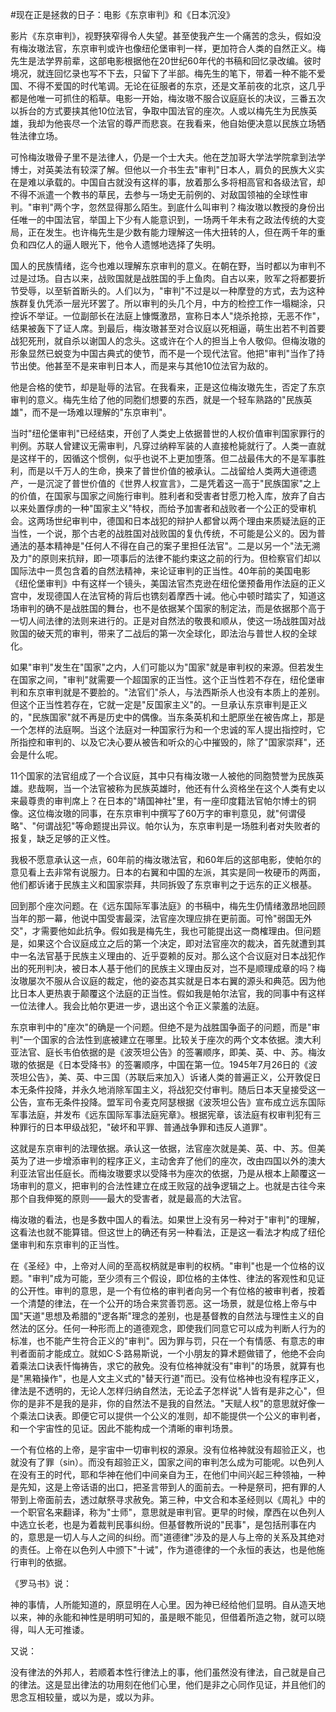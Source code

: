 #现在正是拯救的日子：电影《东京审判》和《日本沉没》

   影片《东京审判》，视野狭窄得令人失望。甚至使我产生一个痛苦的念头，假如没有梅汝璈法官，东京审判或许也像纽伦堡审判一样，更加符合人类的自然正义。梅先生是法学界前辈，这部电影根据他在20世纪60年代的书稿和回忆录改编。彼时境况，就连回忆录也写不下去，只留下了半部。梅先生的笔下，带着一种不能不爱国、不得不爱国的时代笔调。无论在征服者的东京，还是文革前夜的北京，这几乎都是他唯一可抓住的稻草。电影一开始，梅汝璈不服合议庭庭长的决议，三番五次以拆台的方式要挟其他10位法官，争取中国法官的座次。人或以梅先生为民族英雄，我却为他丧尽一个法官的尊严而悲哀。在我看来，他自始便决意以民族立场牺牲法律立场。

   可怜梅汝璈骨子里不是法律人，仍是一个士大夫。他在芝加哥大学法学院拿到法学博士，对英美法有较深了解。但他以一介书生去"审判"日本人，肩负的民族大义实在是难以承载的。中国自古就没有这样的事，放着那么多将相高官和各级法官，却不得不派遣一个教书的草民，去参与一场史无前例的、对敌国领袖的全球性审判。"审判"两个字，忽然显得那么陌生。到底什么叫审判？梅汝璈以教授的身份出任唯一的中国法官，举国上下少有人能意识到，一场两千年未有之政法传统的大变局，正在发生。也许梅先生是少数有能力理解这一伟大扭转的人，但在两千年的重负和四亿人的逼人眼光下，他令人遗憾地选择了失明。

   国人的民族情绪，迄今也难以理解东京审判的意义。在朝在野，当时都以为审判不过是过场。自古以来，战败国就是战胜国的手上鱼肉。自古以来，败军之将都要折节受辱，以至斩首断头的。人们以为，"审判"不过是以一种摩登的方式，去为这种族群复仇凭添一层光环罢了。所以审判的头几个月，中方的检控工作一塌糊涂，只控诉不举证。一位副部长在法庭上慷慨激昂，宣称日本人"烧杀抢掠，无恶不作"，结果被轰下了证人席。到最后，梅汝璈甚至对合议庭以死相逼，萌生出若不判首要战犯死刑，就自杀以谢国人的念头。这或许在个人的担当上令人敬仰。但梅汝璈的形象显然已蜕变为中国古典式的使节，而不是一个现代法官。他把"审判"当作了持节出使。他甚至不是来审判日本人，而是来与其他10位法官为敌的。

   他是合格的使节，却是耻辱的法官。在我看来，正是这位梅汝璈先生，否定了东京审判的意义。梅先生给了他的同胞们想要的东西，就是一个轻车熟路的"民族英雄"，而不是一场难以理解的"东京审判"。

   当时"纽伦堡审判"已经结束，开创了人类史上依据普世的人权价值审判国家罪行的判例。苏联人曾建议无需审判，凡穿过纳粹军装的人直接枪毙就行了。人类一直就是这样干的，因循这个惯例，似乎也说不上更加堕落。但二战最伟大的不是军事胜利，而是以千万人的生命，换来了普世价值的被承认。二战留给人类两大道德遗产，一是沉淀了普世价值的《世界人权宣言》，二是凭着这一高于"民族国家"之上的价值，在国家与国家之间施行审判。胜利者和受害者甘愿刀枪入库，放弃了自古以来处置俘虏的一种"国家主义"特权，而给予加害者和战败者一个公正的受审机会。这两场世纪审判中，德国和日本战犯的辩护人都曾以两个理由来质疑法庭的正当性，一个说，那个古老的战胜国对战败国的复仇传统，不可能是公义的。因为普通法的基本精神是"任何人不得在自己的案子里担任法官"。二是以另一个"法无溯及力"的原则来抗辩，即一项事后的法律不能约束这之前的行为。但检察官们却以国际法中一贯包含着的自然法精神，来论证审判的正当性。40年前的美国电影《纽伦堡审判》中有这样一个镜头，美国法官杰克逊在纽伦堡预备用作法庭的正义宫中，发现德国人在法官椅的背后也镌刻着摩西十诫。他心中顿时踏实了，知道这场审判的确不是战胜国的舞台，也不是依据某个国家的制定法，而是依据那个高于一切人间法律的法则来进行的。正是对自然法的敬畏和顺从，使这一场战胜国对战败国的破天荒的审判，带来了二战后的第一次全球化，即法治与普世人权的全球化。

   如果"审判"发生在"国家"之内，人们可能以为"国家"就是审判权的来源。但若发生在国家之间，"审判"就需要一个超国家的正当性。这个正当性若不存在，纽伦堡审判和东京审判就是不要脸的。"法官们"杀人，与法西斯杀人也没有本质上的差别。但这个正当性若存在，它就一定是"反国家主义"的。一旦承认东京审判是正义的，"民族国家"就不再是历史中的偶像。当东条英机和土肥原坐在被告席上，那是一个怎样的法庭啊。当这个法庭对一种国家行为和一个忠诚的军人提出指控时，它所指控和审判的、以及它决心要从被告和听众的心中摧毁的，除了"国家崇拜"，还会是什么呢。

   11个国家的法官组成了一个合议庭，其中只有梅汝璈一人被他的同胞赞誉为民族英雄。悲哉啊，当一个法官被称为民族英雄时，他还有什么资格坐在这个人类有史以来最尊贵的审判席上？在日本的"靖国神社"里，有一座印度籍法官帕尔博士的铜像。这位梅汝璈的同事，在东京审判中撰写了60万字的审判意见，就"何谓侵略"、"何谓战犯"等命题提出异议。帕尔认为，东京审判是一场胜利者对失败者的报复，缺乏足够的正义性。

   我极不愿意承认这一点，60年前的梅汝璈法官，和60年后的这部电影，使帕尔的意见看上去非常有说服力。日本的右翼和中国的左派，其实是同一枚硬币的两面，他们都诉诸于民族主义和国家崇拜，共同拆毁了东京审判之于远东的正义根基。

   回到那个座次问题。在《远东国际军事法庭》的书稿中，梅先生仍情绪激昂地回顾当年的那一幕，他说中国受害最深，法官座次理应排在更前面。可怜"弱国无外交"，才需要他如此抗争。假如我是梅先生，我也可能提出这一商榷理由。但问题是，如果这个合议庭成立之后的第一个决定，即对法官座次的裁决，首先就遭到其中一名法官基于民族主义理由的、近乎耍赖的反对。那么这个合议庭对日本战犯作出的死刑判决，被日本人基于他们的民族主义理由反对，岂不是顺理成章的吗？梅汝璈屡次不服从合议庭的裁定，他的姿态其实就是日本右翼的源头和典范。因为他比日本人更热衷于颠覆这个法庭的正当性。假如我是帕尔法官，我的同事中有这样一位法律人。我会比帕尔更进一步，退出这个令正义蒙羞的法庭。

   东京审判中的"座次"的确是一个问题。但绝不是为战胜国争面子的问题，而是"审判"一个国家的合法性到底被建立在哪里。比较关于座次的两个文本依据。澳大利亚法官、庭长韦伯依据的是《波茨坦公告》的签署顺序，即美、英、中、苏。梅汝璈的依据是《日本受降书》的签署顺序，中国在第一位。1945年7月26日的《波茨坦公告》，美、英、中三国（苏联后来加入）诉诸人类的普遍正义，公开敦促日本无条件投降，并永久地消除军国主义，将战犯交付审判。随后日本天皇接受这一公告，宣布无条件投降。盟军司令麦克阿瑟根据《波茨坦公告》宣布成立远东国际军事法庭，并发布《远东国际军事法庭宪章》。根据宪章，该法庭有权审判犯有三种罪行的日本甲级战犯，"破坏和平罪、普通战争罪和违反人道罪"。

   这就是东京审判的法理依据。承认这一依据，法官座次就是美、英、中、苏。但美英为了进一步增添审判的程序正义，主动舍弃了他们的座次，改由四国以外的澳大利亚法官出任庭长。而梅汝璈要求以受降书为座次的依据，乃是从根本上颠覆这一场审判的意义，把审判的合法性建立在成王败寇的战争逻辑之上。也就是古往今来那个自我伸冤的原则——最大的受害者，就是最高的大法官。

   梅汝璈的看法，也是多数中国人的看法。如果世上没有另一种对于"审判"的理解，这看法也就不能算错。但这世上的确还有另一种看法，正是这一看法才构成了纽伦堡审判和东京审判的正当性。

   在《圣经》中，上帝对人间的至高权柄就是审判的权柄。"审判"也是一个位格的议题。"审判"成为可能，至少须有三个假设，即位格的主体性、律法的客观性和见证的公开性。审判的意思，是一个有位格的审判者向另一个有位格的被审判者，按着一个清楚的律法，在一个公开的场合来赏善罚恶。这一场景，就是位格上帝与中国"天道"思想及希腊的"逻各斯"理念的差别，也是基督教的自然法与理性主义的自然法的区分。任何一种形而上的道德观念，即使我们同意它可以成为判断人行为的标准，也不能产生符合正义的"审判"。因为罪与罚，只在一个有情感、有意志的审判者面前才能成立。就如C·S·路易斯说，一个小朋友的算术题做错了，他绝不会向着乘法口诀表忏悔祷告，求它的赦免。没有位格神就没有"审判"的场景，就算有也是"黑箱操作"，也是人文主义式的"替天行道"而已。没有位格神也没有程序正义，律法是不透明的，无论人怎样归纳自然法，无论孟子怎样说"人皆有是非之心"，但你的是非不是我的是非，你的自然法不是我的自然法。"天赋人权"的意思就好像一个乘法口诀表。即便它可以提供一个公义的准则，却不能提供一个公义的审判者，和一个宇宙性的见证。因此不能构成一个清晰的审判场景。

   一个有位格的上帝，是宇宙中一切审判权的源泉。没有位格神就没有超验正义，也就没有了罪（sin）。而没有超验正义，国家之间的审判怎么成为可能呢。以色列人在没有王的时代，耶和华神在他们中间亲自为王，在他们中间兴起三种领袖，一种是先知，这是上帝话语的出口，把圣言带到人的面前去。一种是祭司，把有罪的人带到上帝面前去，透过献祭寻求赦免。第三种，中文合和本圣经则以《周礼》中的一个职官名来翻译，称为"士师"，意思就是审判官。更早的时候，摩西在以色列人中选立长老，也是为着裁判民事纠纷。但基督教所说的"民事"，是包括刑事在内的，意思是一切人与人之间的纠纷。而"道德律"涉及的是人与上帝的关系及其绝对的责任。上帝在以色列人中颁下"十诫"，作为道德律的一个永恒的表达，也是他施行审判的依据。

   《罗马书》说：

   神的事情，人所能知道的，原显明在人心里。因为神已经给他们显明。自从造天地以来，神的永能和神性是明明可知的，虽是眼不能见，但借着所造之物，就可以晓得，叫人无可推诿。

   又说：

   没有律法的外邦人，若顺着本性行律法上的事，他们虽然没有律法，自己就是自己的律法。这是显出律法的功用刻在他们心里，他们是非之心同作见证，并且他们的思念互相较量，或以为是，或以为非。
